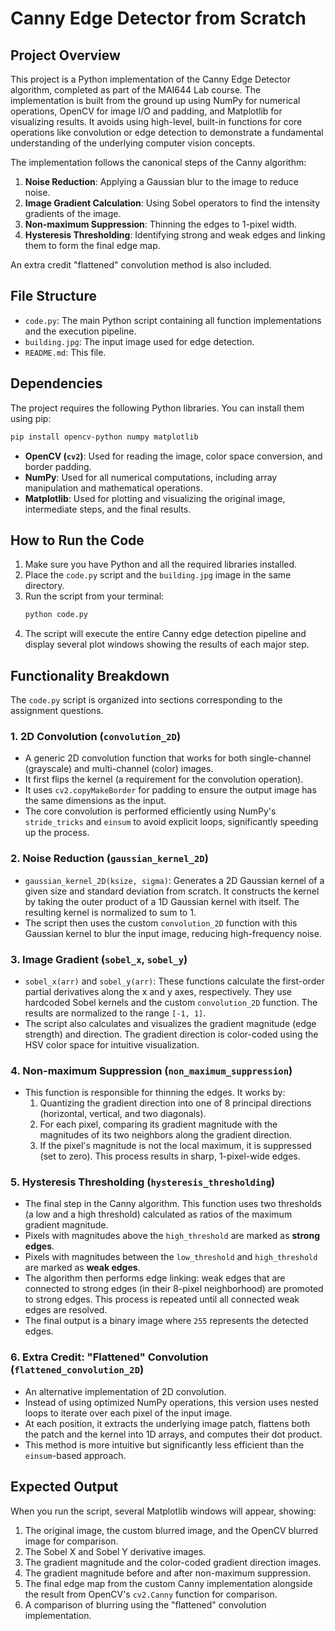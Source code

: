 # Canny Edge Detector from Scratch

## Project Overview

This project is a Python implementation of the Canny Edge Detector algorithm, completed as part of the MAI644 Lab course. The implementation is built from the ground up using NumPy for numerical operations, OpenCV for image I/O and padding, and Matplotlib for visualizing results. It avoids using high-level, built-in functions for core operations like convolution or edge detection to demonstrate a fundamental understanding of the underlying computer vision concepts.

The implementation follows the canonical steps of the Canny algorithm:
1.  **Noise Reduction**: Applying a Gaussian blur to the image to reduce noise.
2.  **Image Gradient Calculation**: Using Sobel operators to find the intensity gradients of the image.
3.  **Non-maximum Suppression**: Thinning the edges to 1-pixel width.
4.  **Hysteresis Thresholding**: Identifying strong and weak edges and linking them to form the final edge map.

An extra credit "flattened" convolution method is also included.

## File Structure

-   `code.py`: The main Python script containing all function implementations and the execution pipeline.
-   `building.jpg`: The input image used for edge detection.
-   `README.md`: This file.

## Dependencies

The project requires the following Python libraries. You can install them using pip:

```bash
pip install opencv-python numpy matplotlib
```

-   **OpenCV (`cv2`)**: Used for reading the image, color space conversion, and border padding.
-   **NumPy**: Used for all numerical computations, including array manipulation and mathematical operations.
-   **Matplotlib**: Used for plotting and visualizing the original image, intermediate steps, and the final results.

## How to Run the Code

1.  Make sure you have Python and all the required libraries installed.
2.  Place the `code.py` script and the `building.jpg` image in the same directory.
3.  Run the script from your terminal:
    ```bash
    python code.py
    ```
4.  The script will execute the entire Canny edge detection pipeline and display several plot windows showing the results of each major step.

## Functionality Breakdown

The `code.py` script is organized into sections corresponding to the assignment questions.

### 1. 2D Convolution (`convolution_2D`)

-   A generic 2D convolution function that works for both single-channel (grayscale) and multi-channel (color) images.
-   It first flips the kernel (a requirement for the convolution operation).
-   It uses `cv2.copyMakeBorder` for padding to ensure the output image has the same dimensions as the input.
-   The core convolution is performed efficiently using NumPy's `stride_tricks` and `einsum` to avoid explicit loops, significantly speeding up the process.

### 2. Noise Reduction (`gaussian_kernel_2D`)

-   `gaussian_kernel_2D(ksize, sigma)`: Generates a 2D Gaussian kernel of a given size and standard deviation from scratch. It constructs the kernel by taking the outer product of a 1D Gaussian kernel with itself. The resulting kernel is normalized to sum to 1.
-   The script then uses the custom `convolution_2D` function with this Gaussian kernel to blur the input image, reducing high-frequency noise.

### 3. Image Gradient (`sobel_x`, `sobel_y`)

-   `sobel_x(arr)` and `sobel_y(arr)`: These functions calculate the first-order partial derivatives along the x and y axes, respectively. They use hardcoded Sobel kernels and the custom `convolution_2D` function. The results are normalized to the range `[-1, 1]`.
-   The script also calculates and visualizes the gradient magnitude (edge strength) and direction. The gradient direction is color-coded using the HSV color space for intuitive visualization.

### 4. Non-maximum Suppression (`non_maximum_suppression`)

-   This function is responsible for thinning the edges. It works by:
    1.  Quantizing the gradient direction into one of 8 principal directions (horizontal, vertical, and two diagonals).
    2.  For each pixel, comparing its gradient magnitude with the magnitudes of its two neighbors along the gradient direction.
    3.  If the pixel's magnitude is not the local maximum, it is suppressed (set to zero). This process results in sharp, 1-pixel-wide edges.

### 5. Hysteresis Thresholding (`hysteresis_thresholding`)

-   The final step in the Canny algorithm. This function uses two thresholds (a low and a high threshold) calculated as ratios of the maximum gradient magnitude.
-   Pixels with magnitudes above the `high_threshold` are marked as **strong edges**.
-   Pixels with magnitudes between the `low_threshold` and `high_threshold` are marked as **weak edges**.
-   The algorithm then performs edge linking: weak edges that are connected to strong edges (in their 8-pixel neighborhood) are promoted to strong edges. This process is repeated until all connected weak edges are resolved.
-   The final output is a binary image where `255` represents the detected edges.

### 6. Extra Credit: "Flattened" Convolution (`flattened_convolution_2D`)

-   An alternative implementation of 2D convolution.
-   Instead of using optimized NumPy operations, this version uses nested loops to iterate over each pixel of the input image.
-   At each position, it extracts the underlying image patch, flattens both the patch and the kernel into 1D arrays, and computes their dot product.
-   This method is more intuitive but significantly less efficient than the `einsum`-based approach.

## Expected Output

When you run the script, several Matplotlib windows will appear, showing:
1.  The original image, the custom blurred image, and the OpenCV blurred image for comparison.
2.  The Sobel X and Sobel Y derivative images.
3.  The gradient magnitude and the color-coded gradient direction images.
4.  The gradient magnitude before and after non-maximum suppression.
5.  The final edge map from the custom Canny implementation alongside the result from OpenCV's `cv2.Canny` function for comparison.
6.  A comparison of blurring using the "flattened" convolution implementation.
